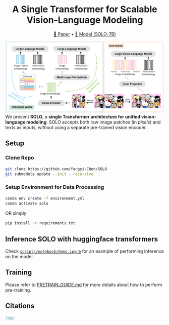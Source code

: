 <h1 align="center"> A Single Transformer for Scalable Vision-Language Modeling </h1>

<p align="center">
<a href="https://arxiv.org/abs/TODO">📃 Paper</a>
•
<a href="https://huggingface.co/xingyaoww/SOLO-7B" >🤗 Model (SOLO-7B)</a>
</p>


![](images/fig1.png)
We present **SOLO**, a **single Transformer architecture for unified vision-language modeling**.
SOLO accepts both raw image patches (in *pixels*) and texts as inputs, *without* using a separate pre-trained vision encoder.

## Setup

### Clone Repo

```bash
git clone https://github.com/Yangyi-Chen/SOLO
git submodule update --init --recursive
```

### Setup Environment for Data Processing

```bash
conda env create -f environment.yml
conda activate solo
```

OR simply

```bash
pip install -r requirements.txt
```

## Inference SOLO with huggingface transformers

Check [`scripts/notebook/demo.ipynb`](scripts/notebook/demo.ipynb) for an example of performing inference on the model.


## Training

Please refer to [PRETRAIN_GUIDE.md](PRETRAIN_GUIDE.md) for more details about how to perform pre-training.

## Citations

```bibtex
TODO
```
